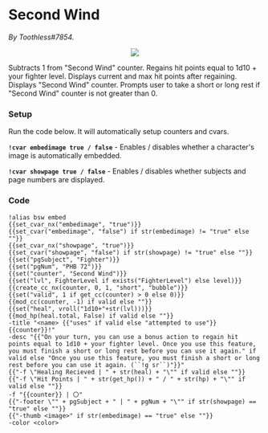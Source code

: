 # Second Wind
*By Toothless#7854.*

<p align="center">
  <img src="https://i.imgur.com/nscoFzW.png"/>
</p>

Subtracts 1 from "Second Wind" counter. Regains hit points equal to 1d10 + your fighter level. Displays current and max hit points after regaining. Displays "Second Wind" counter. Prompts user to take a short or long rest if "Second Wind" counter is not greater than 0. 

### Setup
Run the code below. It will automatically setup counters and cvars.

**``!cvar embedimage true / false``** - Enables / disables whether a character's image is automatically embedded.

**``!cvar showpage true / false``** - Enables / disables whether subjects and page numbers are displayed.

### Code
```GN
!alias bsw embed 
{{set_cvar_nx("embedimage", "true")}}
{{set_cvar("embedimage", "false") if str(embedimage) != "true" else ""}}
{{set_cvar_nx("showpage", "true")}}
{{set_cvar("showpage", "false") if str(showpage) != "true" else ""}}
{{set("pgSubject", "Fighter")}}
{{set("pgNum", "PHB 72")}}
{{set("counter", "Second Wind")}}
{{set("lvl", FighterLevel if exists("FighterLevel") else level)}} 
{{create_cc_nx(counter, 0, 1, "short", "bubble")}}
{{set("valid", 1 if get_cc(counter) > 0 else 0)}}
{{mod_cc(counter, -1) if valid else ""}} 
{{set("heal", vroll("1d10+"+str(lvl)))}} 
{{mod_hp(heal.total, False) if valid else ""}} 
-title "<name> {{"uses" if valid else "attempted to use"}} {{counter}}!" 
-desc "{{"On your turn, you can use a bonus action to regain hit points equal to 1d10 + your fighter level. Once you use this feature, you must finish a short or long rest before you can use it again." if valid else "Once you use this feature, you must finish a short or long rest before you can use it again. (``!g sr``)"}}" 
{{"-f \"Healing Recieved | " + str(heal) + "\"" if valid else ""}}
{{"-f \"Hit Points | " + str(get_hp()) + " / " + str(hp) + "\"" if valid else ""}}
-f "{{counter}} | 〇" 
{{"-footer \"" + pgSubject + " | " + pgNum + "\"" if str(showpage) == "true" else ""}}
{{"-thumb <image>" if str(embedimage) == "true" else ""}}
-color <color>
```
